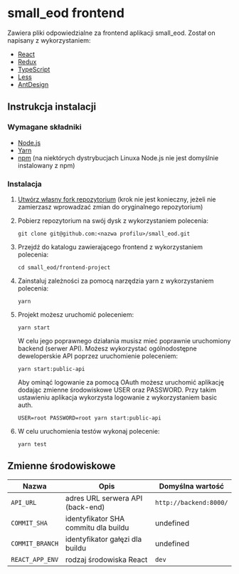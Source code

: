 # small_eod frontend

Zawiera pliki odpowiedzialne za frontend aplikacji small_eod. Został on napisany z wykorzystaniem:

- [React](https://reactjs.org/)
- [Redux](https://redux.js.org/)
- [TypeScript](https://www.typescriptlang.org/)
- [Less](http://lesscss.org/)
- [AntDesign](https://ant.design/)

## Instrukcja instalacji

### Wymagane składniki

- [Node.js](https://nodejs.org/en/download/)
- [Yarn](https://yarnpkg.com/getting-started/install)
- [npm](https://www.npmjs.com/get-npm) (na niektórych dystrybucjach Linuxa Node.js nie jest domyślnie instalowany z npm)

### Instalacja

1. [Utwórz własny fork repozytorium](https://docs.github.com/en/free-pro-team@latest/github/getting-started-with-github/fork-a-repo) (krok nie jest konieczny, jeżeli nie zamierzasz wprowadzać zmian do oryginalnego repozytorium)

2. Pobierz repozytorium na swój dysk z wykorzystaniem polecenia:

   ```shell
   git clone git@github.com:<nazwa profilu>/small_eod.git
   ```

3. Przejdź do katalogu zawierającego frontend z wykorzystaniem polecenia:

   ```shell
   cd small_eod/frontend-project
   ```

4. Zainstaluj zależności za pomocą narzędzia yarn z wykorzystaniem polecenia:

   ```shell
   yarn
   ```

5. Projekt możesz uruchomić poleceniem:

   ```shell
   yarn start
   ```

   W celu jego poprawnego działania musisz mieć poprawnie uruchomiony backend (serwer API). Możesz wykorzystać ogólnodostępne deweloperskie API poprzez uruchomienie poleceniem:

   ```shell
   yarn start:public-api
   ```

   Aby ominąć logowanie za pomocą OAuth możesz uruchomić aplikację dodając zmienne środowiskowe USER oraz PASSWORD. Przy takim ustawieniu aplikacja wykorzysta logowanie z wykorzystaniem basic auth.

   ```
   USER=root PASSWORD=root yarn start:public-api
   ```

6. W celu uruchomienia testów wykonaj polecenie:

   ```shell
   yarn test
   ```

## Zmienne środowiskowe

| Nazwa           | Opis                                 | Domyślna wartość       |
| --------------- | ------------------------------------ | ---------------------- |
| `API_URL`       | adres URL serwera API (back-end)     | `http://backend:8000/` |
| `COMMIT_SHA`    | identyfikator SHA commitu dla buildu | undefined              |
| `COMMIT_BRANCH` | identyfikator gałęzi dla buildu      | undefined              |
| `REACT_APP_ENV` | rodzaj środowiska React              | `dev`                  |
